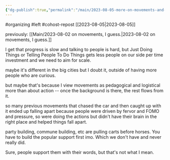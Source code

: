 ```yaml
---
{"dg-publish":true,"permalink":"/main/2023-08-05-more-on-movements-and-progress/","noteIcon":""}
---
```



#organizing #left #cohost-repost
[[2023-08-05\|2023-08-05]]

previously: [[Main/2023-08-02 on movements, I guess.\|2023-08-02 on movements, I guess.]]

I get that progress is slow and talking to people is hard, but Just Doing Things or Telling People To Do Things gets less people on our side per time investment and we need to aim for scale.

maybe it's different in the big cities but I doubt it, outside of having more people who are curious.

but maybe that's because I view movements as pedagogical and logistical more than about action -- once the background is there, the rest flows from it.

so many previous movements that chased the car and then caught up with it ended up falling apart because people were driven by fervor and FOMO and pressure, so were doing the actions but didn't have their brain in the right place and helped things fall apart.

party building, commune building, etc are pulling carts before horses. You have to build the popular support first imo. Which we don't have and never really did.

Sure, people support them with their words, but that's not what I mean.